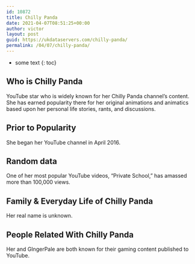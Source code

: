 ```yaml
---
id: 10872
title: Chilly Panda
date: 2021-04-07T08:51:25+00:00
author: victor
layout: post
guid: https://ukdataservers.com/chilly-panda/
permalink: /04/07/chilly-panda/
---
```


* some text
{: toc}


## Who is Chilly Panda



YouTube star who is widely known for her Chilly Panda channel&#8217;s content. She has earned popularity there for her original animations and animatics based upon her personal life stories, rants, and discussions. 

                
                
                
## Prior to Popularity



She began her YouTube channel in April 2016. 

                
                
                
## Random data



One of her most popular YouTube videos, &#8220;Private School,&#8221; has amassed more than 100,000 views. 

                
                
                
## Family & Everyday Life of Chilly Panda



Her real name is unknown.

                
                
                
## People Related With Chilly Panda



Her and GIngerPale are both known for their gaming content published to YouTube. 

                
              
            
          
          
          
